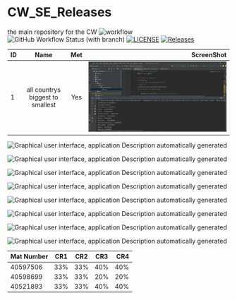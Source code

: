 # CW_SE_Releases
the main repository for the CW
![workflow](https://github.com/Jln2002/CW_SE_Releases/actions/workflows/main.yml/badge.svg)
![GitHub Workflow Status (with branch)](https://img.shields.io/github/actions/workflow/status/Jln2002/CW_SE_Releases/main.yml?branch=Developer)
[![LICENSE](https://img.shields.io/github/license/Jln2002/CW_SE_Releases.svg?style=flat-square)](https://github.com/<Jln2002>/CW_SE_Releases/blob/master/LICENSE)
[![Releases](https://img.shields.io/github/release/Jln2002/CW_SE_Releases/all.svg?style=flat-square)](https://github.com/<Jln2002>/CW_SE_Releases/releases)

| ID | Name | Met | ScreenShot |
|:---|:----:|:---:|-----------:|
| 1  | all countrys biggest to smallest     | Yes | ![Graphical user interface, application Description automatically generated](./infofiles/Capture.PNG)|

![Graphical user interface, application Description automatically
generated](./infofiles/Query%202.PNG)

![Graphical user interface, application Description automatically
generated](./infofiles/query%203.PNG)

![Graphical user interface, application Description automatically
generated](./infofiles/Query%204.PNG)

![Graphical user interface, application Description automatically
generated](./infofiles/Query%205.PNG)

![Graphical user interface, application Description automatically
generated](./infofiles/Query%206.PNG)

![Graphical user interface, application Description automatically
generated](./infofiles/Query%207.PNG)

![Graphical user interface, application Description automatically
generated](./infofiles/Query%208.PNG)

![Graphical user interface, application Description automatically
generated](./infofiles/Query%209.PNG)



| Mat Number | CR1 | CR2 | CR3 | CR4 |
|:-----------|:---:|:---:|:---:|----:|
 | 40597506  | 33% | 33% | 40% | 40% |
| 40598699 | 33% | 33% | 20% | 20% |
| 40521893 | 33% | 33% | 40% | 40% |

